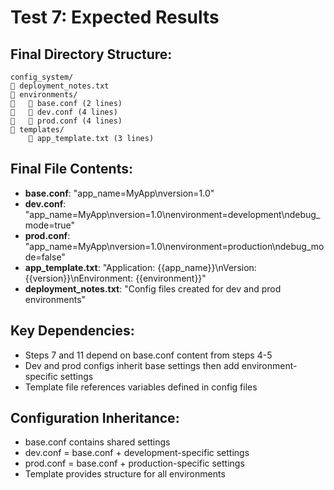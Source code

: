 # Test 7: Expected Results

## Final Directory Structure:
```
config_system/
   deployment_notes.txt
   environments/
      base.conf (2 lines)
      dev.conf (4 lines)
      prod.conf (4 lines)
   templates/
       app_template.txt (3 lines)
```

## Final File Contents:
- **base.conf**: "app_name=MyApp\nversion=1.0"
- **dev.conf**: "app_name=MyApp\nversion=1.0\nenvironment=development\ndebug_mode=true"
- **prod.conf**: "app_name=MyApp\nversion=1.0\nenvironment=production\ndebug_mode=false"
- **app_template.txt**: "Application: {{app_name}}\nVersion: {{version}}\nEnvironment: {{environment}}"
- **deployment_notes.txt**: "Config files created for dev and prod environments"

## Key Dependencies:
- Steps 7 and 11 depend on base.conf content from steps 4-5
- Dev and prod configs inherit base settings then add environment-specific settings
- Template file references variables defined in config files

## Configuration Inheritance:
- base.conf contains shared settings
- dev.conf = base.conf + development-specific settings
- prod.conf = base.conf + production-specific settings
- Template provides structure for all environments